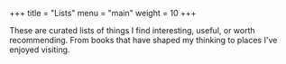 +++
title = "Lists"
menu = "main"
weight = 10
+++

These are curated lists of things I find interesting, useful, or worth recommending. From books that have shaped my thinking to places I've enjoyed visiting.
